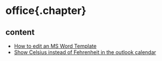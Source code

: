 
# office{.chapter}

## content

- [How to edit an MS Word Template](word_templates.md)
- [Show Celsius instead of Fehrenheit in the outlook calendar](outlook_calendar_celsius_fahrenheit.md)
